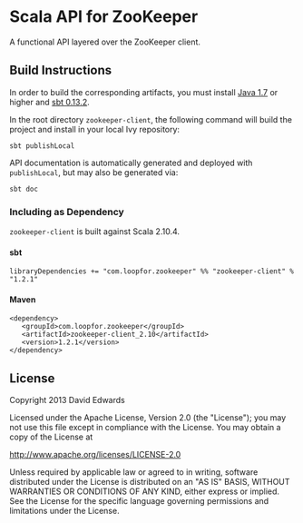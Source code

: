 # Scala API for ZooKeeper
A functional API layered over the ZooKeeper client.

## Build Instructions
In order to build the corresponding artifacts, you must install [Java 1.7](http://www.java.com/en/download/) or
higher and [sbt 0.13.2](http://www.scala-sbt.org/0.13.2/docs/Getting-Started/Setup.html).

In the root directory `zookeeper-client`, the following command will build the project and install in your local Ivy
repository:
```
sbt publishLocal
```

API documentation is automatically generated and deployed with `publishLocal`, but may also be generated via:
```
sbt doc
```

### Including as Dependency
`zookeeper-client` is built against Scala 2.10.4.

#### sbt
```
libraryDependencies += "com.loopfor.zookeeper" %% "zookeeper-client" % "1.2.1"
```

#### Maven
```
<dependency>
   <groupId>com.loopfor.zookeeper</groupId>
   <artifactId>zookeeper-client_2.10</artifactId>
   <version>1.2.1</version>
</dependency>
```

## License
Copyright 2013 David Edwards

Licensed under the Apache License, Version 2.0 (the "License");
you may not use this file except in compliance with the License.
You may obtain a copy of the License at

http://www.apache.org/licenses/LICENSE-2.0

Unless required by applicable law or agreed to in writing, software
distributed under the License is distributed on an "AS IS" BASIS,
WITHOUT WARRANTIES OR CONDITIONS OF ANY KIND, either express or implied.
See the License for the specific language governing permissions and
limitations under the License.
